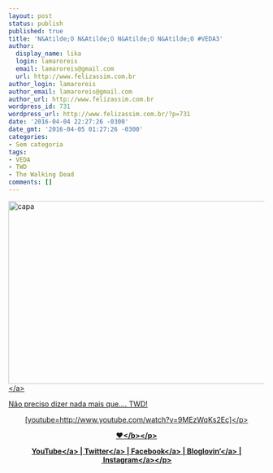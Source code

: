 ```yaml
---
layout: post
status: publish
published: true
title: 'N&Atilde;O N&Atilde;O N&Atilde;O N&Atilde;O #VEDA3'
author:
  display_name: lika
  login: lamaroreis
  email: lamaroreis@gmail.com
  url: http://www.felizassim.com.br
author_login: lamaroreis
author_email: lamaroreis@gmail.com
author_url: http://www.felizassim.com.br
wordpress_id: 731
wordpress_url: http://www.felizassim.com.br/?p=731
date: '2016-04-04 22:27:26 -0300'
date_gmt: '2016-04-05 01:27:26 -0300'
categories:
- Sem categoria
tags:
- VEDA
- TWD
- The Walking Dead
comments: []
---
```

<p><a href="http:&#47;&#47;www.felizassim.com.br&#47;wp-content&#47;uploads&#47;2016&#47;04&#47;capa3.jpg"><img class="aligncenter size-large wp-image-733" src="http:&#47;&#47;www.felizassim.com.br&#47;wp-content&#47;uploads&#47;2016&#47;04&#47;capa3-1024x576.jpg" alt="capa" width="640" height="360" &#47;><&#47;a></p>
<p>N&atilde;o preciso dizer nada mais que.... TWD!</p>
<p style="text-align: center;">[youtube=http:&#47;&#47;www.youtube.com&#47;watch?v=9MEzWqKs2Ec]<&#47;p></p>
<p style="text-align: center;"><b>&hearts;<&#47;b><&#47;p></p>
<p style="text-align: center;"><a href="https:&#47;&#47;www.youtube.com&#47;channel&#47;UCTk3xkOSzWzf8Ba-wJN8jDA" target="_blank">YouTube<&#47;a> |&nbsp;<a href="https:&#47;&#47;twitter.com&#47;pocketlika" target="_blank">Twitter<&#47;a>&nbsp;|&nbsp;<a href="http:&#47;&#47;www.facebook.com&#47;blogfelizassim" target="_blank">Facebook<&#47;a>&nbsp;|&nbsp;<a href="https:&#47;&#47;www.bloglovin.com&#47;blogs&#47;feliz-assim-14224049" target="_blank">Bloglovin&rsquo;<&#47;a>&nbsp;|&nbsp;<a href="http:&#47;&#47;instagram.com&#47;pocketlika" target="_blank">Instagram<&#47;a><&#47;p></p>
